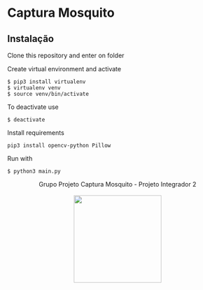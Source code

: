 # Captura Mosquito

## Instalação

Clone this repository and enter on folder

Create virtual environment and activate

```console
$ pip3 install virtualenv
$ virtualenv venv
$ source venv/bin/activate
```

To deactivate use

```console
$ deactivate
```

Install requirements

```console
pip3 install opencv-python Pillow
```

Run with

```console
$ python3 main.py
```

<p align="center">Grupo Projeto Captura Mosquito - Projeto Integrador 2<br /><br />
<a href="https://fga.unb.br" target="_blank"><img width="200"src="https://4.bp.blogspot.com/-0aa6fAFnSnA/VzICtBQgciI/AAAAAAAARn4/SxVsQPFNeE0fxkCPVgMWbhd5qIEAYCMbwCLcB/s1600/unb-gama.png"></a>
</p>